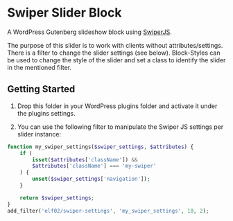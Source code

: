 # Swiper Slider Block

A WordPress Gutenberg slideshow block using [SwiperJS](https://swiperjs.com/).

The purpose of this slider is to work with clients without attributes/settings. There is a filter to change the slider settings (see below). Block-Styles can be used to change the style of the slider and set a class to identify the slider in the mentioned filter.

## Getting Started

1. Drop this folder in your WordPress plugins folder and activate it under the plugins settings.

2. You can use the following filter to manipulate the Swiper JS settings per slider instance:

```php
function my_swiper_settings($swiper_settings, $attributes) {
    if (
        isset($attributes['className']) &&
        $attributes['className'] === 'my-swiper'
    ) {
        unset($swiper_settings['navigation']);
    }

    return $swiper_settings;
}
add_filter('elf02/swiper-settings', 'my_swiper_settings', 10, 2);
```
